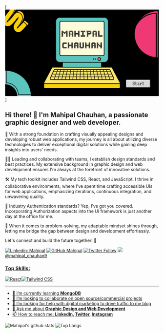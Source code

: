 [![MasterHead](mahipal.png)]


## Hi there! 👋 I'm Mahipal Chauhan, a passionate graphic designer and web developer.

🚀 With a strong foundation in crafting visually appealing designs and developing robust web applications, my journey is all about utilizing diverse technologies to deliver exceptional digital solutions while gaining deep insights into users' needs.

👨‍🏭 Leading and collaborating with teams, I establish design standards and best practices. My extensive background in graphic design and web development ensures I'm always at the forefront of innovative solutions.

🛠️ My tech toolkit includes Tailwind CSS, React, and JavaScript. I thrive in collaborative environments, where I've spent time crafting accessible UIs for web applications, emphasizing iterations, continuous integration, and unwavering quality.

🔐 Industry Authentication standards? Yep, I've got you covered. Incorporating Authorization aspects into the UI framework is just another day at the office for me.

🧠 When it comes to problem-solving, my adaptable mindset shines through, letting me bridge the gap between design and development effortlessly.

Let's connect and build the future together! 🌟

[![Linkedin: Mahipal](https://img.shields.io/badge/-Mahipal-blue?style=flat-square&logo=Linkedin&logoColor=white&link=https://www.linkedin.com/in/mahipal-chauhan)](https://www.linkedin.com/in/mahipal-chauhan-978396268/)
[![GitHub Mahipal](https://img.shields.io/github/followers/mahipal79?label=follow&style=social)](https://github.com/mahipal79)
[![Twitter Follow](https://img.shields.io/twitter/follow/mahipal_79?style=social)](https://x.com/mahipal_79?t=szfq5j7645qcicO1J8KbRA&s=09)
<a href="https://www.instagram.com/mahipal_chauhan9?igsh=Z29qaWx0cmhsc3hm" target="_blank"><img src="https://upload.wikimedia.org/wikipedia/commons/thumb/e/e7/Instagram_logo_2016.svg/1024px-Instagram_logo_2016.svg.png" width="20"/> @mahipal_chauhan9





### Top Skills:
![React](https://img.shields.io/badge/react-%2320232a.svg?style=for-the-badge&logo=react&logoColor=%2361DAFB)![Tailwind CSS](https://img.shields.io/badge/Tailwind_CSS-%2338B2AC.svg?style=for-the-badge&logo=tailwind-css&logoColor=white)



---


- 🌱 I’m currently learning **MongoDB**
- 👯 I’m looking to collaborate on open source/commercial projects
- 🤔 I’m looking for help with digital marketing to drive traffic to my blog
- 💬 Ask me about **Graphic Design and Web Development**
- 📫 How to reach me:
  **[LinkedIn](https://www.linkedin.com/in/mahipal-chauhan), [Twitter](https://twitter.com/mahipal_79), [Instagram](https://instagram.com/mahipal_chauhan9)**

![Mahipal's github stats](https://github-readme-stats.vercel.app/api?username=mahipal79&show_icons=true&hide_border=true&theme=dark)
![Top Langs](https://github-readme-stats.vercel.app/api/top-langs/?username=mahipal79&layout=compact&theme=dark&hide_border=true)


